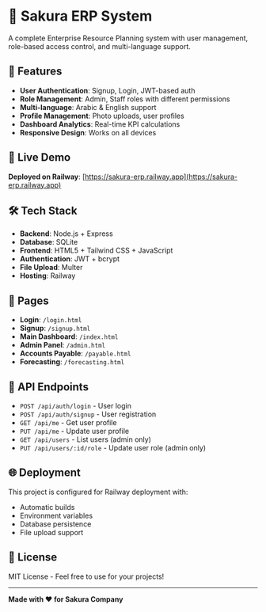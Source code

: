 # 🍃 Sakura ERP System

A complete Enterprise Resource Planning system with user management, role-based access control, and multi-language support.

## 🌟 Features

- **User Authentication**: Signup, Login, JWT-based auth
- **Role Management**: Admin, Staff roles with different permissions
- **Multi-language**: Arabic & English support
- **Profile Management**: Photo uploads, user profiles
- **Dashboard Analytics**: Real-time KPI calculations
- **Responsive Design**: Works on all devices

## 🚀 Live Demo

**Deployed on Railway**: [https://sakura-erp.railway.app](https://sakura-erp.railway.app)

## 🛠️ Tech Stack

- **Backend**: Node.js + Express
- **Database**: SQLite
- **Frontend**: HTML5 + Tailwind CSS + JavaScript
- **Authentication**: JWT + bcrypt
- **File Upload**: Multer
- **Hosting**: Railway

## 📱 Pages

- **Login**: `/login.html`
- **Signup**: `/signup.html` 
- **Main Dashboard**: `/index.html`
- **Admin Panel**: `/admin.html`
- **Accounts Payable**: `/payable.html`
- **Forecasting**: `/forecasting.html`

## 🔧 API Endpoints

- `POST /api/auth/login` - User login
- `POST /api/auth/signup` - User registration
- `GET /api/me` - Get user profile
- `PUT /api/me` - Update user profile
- `GET /api/users` - List users (admin only)
- `PUT /api/users/:id/role` - Update user role (admin only)

## 🌐 Deployment

This project is configured for Railway deployment with:
- Automatic builds
- Environment variables
- Database persistence
- File upload support

## 📝 License

MIT License - Feel free to use for your projects!

---

**Made with ❤️ for Sakura Company**
